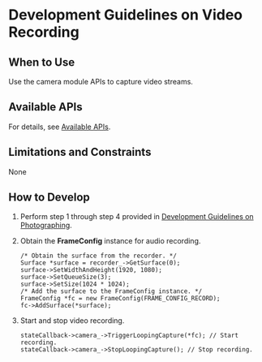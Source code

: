 # Development Guidelines on Video Recording<a name="EN-US_TOPIC_0000001051451869"></a>

## When to Use<a name="section186634310418"></a>

Use the camera module APIs to capture video streams.

## Available APIs<a name="section125479541744"></a>

For details, see  [Available APIs](development-guidelines-on-photographing.md#section56549532016).

## Limitations and Constraints<a name="section1165911177314"></a>

None

## How to Develop<a name="section1196016315516"></a>

1.  Perform step 1 through step 4 provided in  [Development Guidelines on Photographing](development-guidelines-on-photographing.md).
2.  Obtain the  **FrameConfig**  instance for audio recording.

    ```
    /* Obtain the surface from the recorder. */
    Surface *surface = recorder_->GetSurface(0);
    surface->SetWidthAndHeight(1920, 1080);
    surface->SetQueueSize(3);
    surface->SetSize(1024 * 1024);
    /* Add the surface to the FrameConfig instance. */
    FrameConfig *fc = new FrameConfig(FRAME_CONFIG_RECORD);
    fc->AddSurface(*surface);
    ```

3.  Start and stop video recording.

    ```
    stateCallback->camera_->TriggerLoopingCapture(*fc); // Start recording.
    stateCallback->camera_->StopLoopingCapture(); // Stop recording.
    ```


